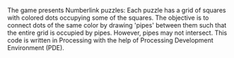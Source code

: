 The game presents Numberlink puzzles: Each puzzle has a grid of squares with colored dots occupying some of the squares. The objective is to connect dots of the same color by drawing 'pipes' between them such that the entire grid is occupied by pipes. However, pipes may not intersect.
This code is written in Processing with the help of Processing Development Environment (PDE).
